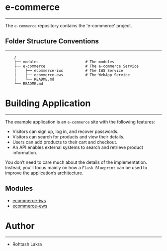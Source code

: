 # e-commerce

---

The ```e-commerce``` repository contains the 'e-commerce' project.


## Folder Structure Conventions

---

```
    /
    ├── modules                     # The modules
    ├── e-commerce                  # The e-commerce Service
    |    ├── ecommerce-iws          # The IWS Service
    |    ├── ecommerce-ews          # The WebApp Service
    |    └── README.md
    └── README.md
```


# Building Application

---

The example application is an ```e-commerce``` site with the following features:

- Visitors can sign up, log in, and recover passwords.
- Visitors can search for products and view their details.
- Users can add products to their cart and checkout.
- An API enables external systems to search and retrieve product information.

You don’t need to care much about the details of the implementation. 
Instead, you’ll focus mainly on how a ```Flask Blueprint``` can be used to improve the application’s architecture.


## Modules

- [ecommerce-iws](./ecommerce-iws/README.md)
- [ecommerce-ews](./ecommerce-ews/README.md)



# Author

---

- Rohtash Lakra
